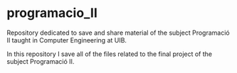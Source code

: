 # programacio_II
Repository dedicated to save and share material of the subject Programació II taught in Computer Engineering at UIB.

In this repository I save all of the files related to the final project of the subject Programació II.

